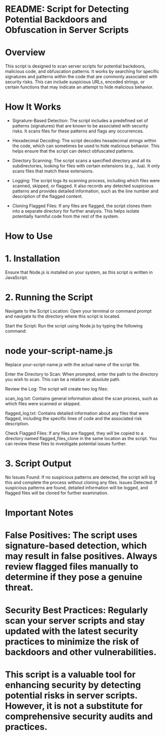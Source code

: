 # README: Script for Detecting Potential Backdoors and Obfuscation in Server Scripts
# Overview
This script is designed to scan server scripts for potential backdoors, malicious code, and obfuscation patterns. It works by searching for specific signatures and patterns within the code that are commonly associated with security risks. This can include suspicious URLs, encoded strings, or certain functions that may indicate an attempt to hide malicious behavior.

# How It Works
- Signature-Based Detection: The script includes a predefined set of patterns (signatures) that are known to be associated with security risks. It scans files for these patterns and flags any occurrences.

- Hexadecimal Decoding: The script decodes hexadecimal strings within the code, which can sometimes be used to hide malicious behavior. This helps ensure that the script can detect obfuscated patterns.

- Directory Scanning: The script scans a specified directory and all its subdirectories, looking for files with certain extensions (e.g., .lua). It only scans files that match these extensions.

- Logging: The script logs its scanning process, including which files were scanned, skipped, or flagged. It also records any detected suspicious patterns and provides detailed information, such as the line number and description of the flagged content.

- Cloning Flagged Files: If any files are flagged, the script clones them into a separate directory for further analysis. This helps isolate potentially harmful code from the rest of the system.

# How to Use
# 1. Installation
Ensure that Node.js is installed on your system, as this script is written in JavaScript.

# 2. Running the Script
Navigate to the Script Location: Open your terminal or command prompt and navigate to the directory where this script is located.

Start the Script: Run the script using Node.js by typing the following command:

# node your-script-name.js

Replace your-script-name.js with the actual name of the script file.

Enter the Directory to Scan: When prompted, enter the path to the directory you wish to scan. This can be a relative or absolute path.

Review the Log: The script will create two log files:

scan_log.txt: Contains general information about the scan process, such as which files were scanned or skipped.

flagged_log.txt: Contains detailed information about any files that were flagged, including the specific lines of code and the associated risk description.

Check Flagged Files: If any files are flagged, they will be copied to a directory named flagged_files_clone in the same location as the script. You can review these files to investigate potential issues further.

# 3. Script Output
No Issues Found: If no suspicious patterns are detected, the script will log this and complete the process without cloning any files.
Issues Detected: If suspicious patterns are found, detailed information will be logged, and flagged files will be cloned for further examination.

# Important Notes
# False Positives: The script uses signature-based detection, which may result in false positives. Always review flagged files manually to determine if they pose a genuine threat.
# Security Best Practices: Regularly scan your server scripts and stay updated with the latest security practices to minimize the risk of backdoors and other vulnerabilities.
# This script is a valuable tool for enhancing security by detecting potential risks in server scripts. However, it is not a substitute for comprehensive security audits and practices.
